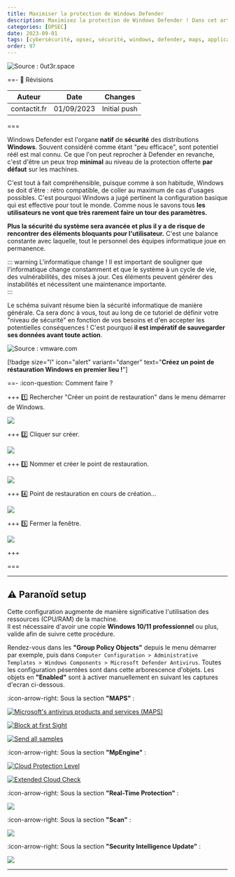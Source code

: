```yaml
---
title: Maximiser la protection de Windows Defender
description: Maximisez la protection de Windows Defender ! Dans cet article nous verrons la configuration que j'utilise pour augmenter les capacitiés de windows defender et ses différents modules.
categories: [OPSEC]
date: 2023-09-01
tags: [cybersécurité, opsec, sécurité, windows, defender, maps, application, guard]
order: 97
---
```


![Source : 0ut3r.space](../../assets/opsec/maximiser_protection_windows_defender/defender.webp)

==- :wrench: Révisions

Auteur | Date | Changes
--- | --- | ---
contactit.fr | 01/09/2023 | Initial push

===

Windows Defender est l'organe **natif** de **sécurité** des distributions **Windows**. Souvent considéré comme étant "peu efficace", sont potentiel réél est mal connu. Ce que l'on peut reprocher à Defender en revanche, c'est d'être un peux trop **minimal** au niveau de la protection offerte **par défaut** sur les machines.  

C'est tout à fait compréhensible, puisque comme à son habitude, Windows se doit d'être : rétro compatible, de coller au maximum de cas d'usages possibles. C'est pourquoi Windows a jugé pertinent la configuration basique qui est effective pour tout le monde. Comme nous le savons tous **les utilisateurs ne vont que très rarement faire un tour des paramètres.**  

**Plus la sécurité du système sera avancée et plus il y a de risque de rencontrer des éléments bloquants pour l'utilisateur.** C'est une balance constante avec laquelle, tout le personnel des équipes informatique joue en permanence.  

::: warning L'informatique change !
Il est important de souligner que l'informatique change constamment et que le système à un cycle de vie, des vulnérabilités, des mises à jour. Ces éléments peuvent générer des instabilités et nécessitent une maintenance importante.    
::: 

Le schéma suivant résume bien la sécurité informatique de manière générale. Ca sera donc à vous, tout au long de ce tutoriel de définir votre "niveau de sécurité" en fonction de vos besoins et d'en accepter les potentielles conséquences ! C'est pourquoi **il est impératif de sauvegarder ses données avant toute action**.

![Source : vmware.com](../../assets/opsec/maximiser_protection_windows_defender/conveniancevssec.webp)

[!badge size="l" icon="alert" variant="danger" text="**Créez un point de réstauration Windows en premier lieu !**"]

==- :icon-question: Comment faire ?

+++ :one: Rechercher "Créer un point de restauration" dans le menu démarrer de Windows.

[![](../../assets/opsec/maximiser_protection_windows_defender/pointderestauration.png)](../../assets/opsec/maximiser_protection_windows_defender/pointderestauration.png)

+++ :two: Cliquer sur créer.

[![](../../assets/opsec/maximiser_protection_windows_defender/creer.png)](../../assets/opsec/maximiser_protection_windows_defender/creer.png)

+++ :three: Nommer et créer le point de restauration.

[![](../../assets/opsec/maximiser_protection_windows_defender/nom.png)](../../assets/opsec/maximiser_protection_windows_defender/nom.png)

+++ :four: Point de restauration en cours de création...

[![](../../assets/opsec/maximiser_protection_windows_defender/progressbar.png)](../../assets/opsec/maximiser_protection_windows_defender/progressbar.png)

+++ :five: Fermer la fenêtre.

[![](../../assets/opsec/maximiser_protection_windows_defender/finished.png)](../../assets/opsec/maximiser_protection_windows_defender/finished.png)

+++

===

---

## ⚠️ Paranoïd setup

Cette configuration augmente de manière significative l'utilisation des ressources (CPU/RAM) de la machine.  
Il est nécessaire d'avoir une copie **Windows 10/11 professionnel** ou plus, valide afin de suivre cette procédure.  

Rendez-vous dans les **"Group Policy Objects"** depuis le menu démarrer par exemple, puis dans `Computer Configuration > Administrative Templates > Windows Components > Microsoft Defender Antivirus`. Toutes les configuration pésentées sont dans cette arborescence d'objets. Les objets en **"Enabled"** sont à activer manuellement en suivant les captures d'ecran ci-dessous.  

:icon-arrow-right: Sous la section **"MAPS"** :  

[![Microsoft's antivirus products and services (MAPS)](../../assets/opsec/maximiser_protection_windows_defender/MAPS.png)](../../assets/opsec/maximiser_protection_windows_defender/MAPS.png)

[![Block at first Sight](../../assets/opsec/maximiser_protection_windows_defender/blockatfirst.png)](../../assets/opsec/maximiser_protection_windows_defender/blockatfirst.png)

[![Send all samples](../../assets/opsec/maximiser_protection_windows_defender/sendallsamples.png)](../../assets/opsec/maximiser_protection_windows_defender/sendallsamples.png)

:icon-arrow-right: Sous la section **"MpEngine"** :  

[![Cloud Protection Level](../../assets/opsec/maximiser_protection_windows_defender/cloudprotectionlevel.png)](../../assets/opsec/maximiser_protection_windows_defender/cloudprotectionlevel.png)

[![Extended Cloud Check](../../assets/opsec/maximiser_protection_windows_defender/extendeddcloudcheck.png)](../../assets/opsec/maximiser_protection_windows_defender/extendeddcloudcheck.png)

:icon-arrow-right: Sous la section **"Real-Time Protection"** :  

[![](../../assets/opsec/maximiser_protection_windows_defender/realtimeprotection.png)](../../assets/opsec/maximiser_protection_windows_defender/realtimeprotection.png)

:icon-arrow-right: Sous la section **"Scan"** :  

[![](../../assets/opsec/maximiser_protection_windows_defender/scan.png)](../../assets/opsec/maximiser_protection_windows_defender/scan.png)

:icon-arrow-right: Sous la section **"Security Intelligence Update"** :  

[![](../../assets/opsec/maximiser_protection_windows_defender/intelupdates.png)](../../assets/opsec/maximiser_protection_windows_defender/intelupdates.png)


---